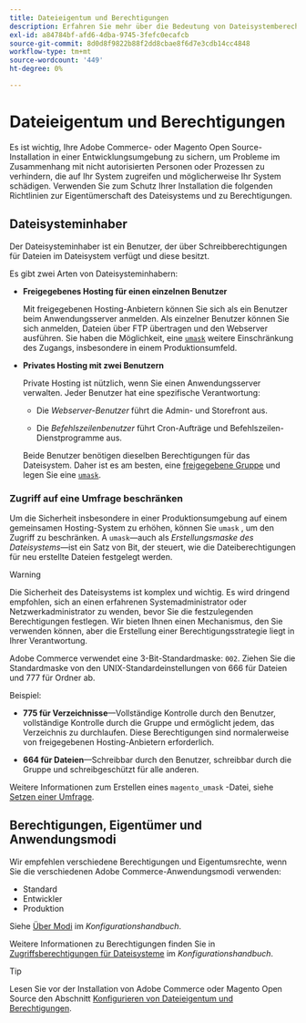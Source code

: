 ```yaml
---
title: Dateieigentum und Berechtigungen
description: Erfahren Sie mehr über die Bedeutung von Dateisystemberechtigungen für die Arbeit mit lokalen Installationen von Adobe Commerce.
exl-id: a84784bf-afd6-4dba-9745-3fefc0ecafcb
source-git-commit: 8d0d8f9822b88f2dd8cbae8f6d7e3cdb14cc4848
workflow-type: tm+mt
source-wordcount: '449'
ht-degree: 0%

---
```


# Dateieigentum und Berechtigungen

Es ist wichtig, Ihre Adobe Commerce- oder Magento Open Source-Installation in einer Entwicklungsumgebung zu sichern, um Probleme im Zusammenhang mit nicht autorisierten Personen oder Prozessen zu verhindern, die auf Ihr System zugreifen und möglicherweise Ihr System schädigen. Verwenden Sie zum Schutz Ihrer Installation die folgenden Richtlinien zur Eigentümerschaft des Dateisystems und zu Berechtigungen.

## Dateisysteminhaber

Der Dateisysteminhaber ist ein Benutzer, der über Schreibberechtigungen für Dateien im Dateisystem verfügt und diese besitzt.

Es gibt zwei Arten von Dateisysteminhabern:

- **Freigegebenes Hosting für einen einzelnen Benutzer**

  Mit freigegebenen Hosting-Anbietern können Sie sich als ein Benutzer beim Anwendungsserver anmelden. Als einzelner Benutzer können Sie sich anmelden, Dateien über FTP übertragen und den Webserver ausführen. Sie haben die Möglichkeit, eine [`umask`](#restrict-access-with-a-umask) weitere Einschränkung des Zugangs, insbesondere in einem Produktionsumfeld.

- **Privates Hosting mit zwei Benutzern**

  Private Hosting ist nützlich, wenn Sie einen Anwendungsserver verwalten. Jeder Benutzer hat eine spezifische Verantwortung:

   - Die _Webserver-Benutzer_ führt die Admin- und Storefront aus.

   - Die _Befehlszeilenbenutzer_ führt Cron-Aufträge und Befehlszeilen-Dienstprogramme aus.

  Beide Benutzer benötigen dieselben Berechtigungen für das Dateisystem. Daher ist es am besten, eine [freigegebene Gruppe](configure-permissions.md#set-ownership-and-permissions-for-two-users) und legen Sie eine [`umask`](#restrict-access-with-a-umask).

### Zugriff auf eine Umfrage beschränken

Um die Sicherheit insbesondere in einer Produktionsumgebung auf einem gemeinsamen Hosting-System zu erhöhen, können Sie `umask` , um den Zugriff zu beschränken. A `umask`—auch als _Erstellungsmaske des Dateisystems_—ist ein Satz von Bit, der steuert, wie die Dateiberechtigungen für neu erstellte Dateien festgelegt werden.

>[!WARNING]
>
>Die Sicherheit des Dateisystems ist komplex und wichtig. Es wird dringend empfohlen, sich an einen erfahrenen Systemadministrator oder Netzwerkadministrator zu wenden, bevor Sie die festzulegenden Berechtigungen festlegen. Wir bieten Ihnen einen Mechanismus, den Sie verwenden können, aber die Erstellung einer Berechtigungsstrategie liegt in Ihrer Verantwortung.

Adobe Commerce verwendet eine 3-Bit-Standardmaske: `002`. Ziehen Sie die Standardmaske von den UNIX-Standardeinstellungen von 666 für Dateien und 777 für Ordner ab.

Beispiel:

- **775 für Verzeichnisse**—Vollständige Kontrolle durch den Benutzer, vollständige Kontrolle durch die Gruppe und ermöglicht jedem, das Verzeichnis zu durchlaufen. Diese Berechtigungen sind normalerweise von freigegebenen Hosting-Anbietern erforderlich.

- **664 für Dateien**—Schreibbar durch den Benutzer, schreibbar durch die Gruppe und schreibgeschützt für alle anderen.

Weitere Informationen zum Erstellen eines `magento_umask` -Datei, siehe [Setzen einer Umfrage](../../next-steps/set-umask.md).

## Berechtigungen, Eigentümer und Anwendungsmodi

Wir empfehlen verschiedene Berechtigungen und Eigentumsrechte, wenn Sie die verschiedenen Adobe Commerce-Anwendungsmodi verwenden:

- Standard
- Entwickler
- Produktion

Siehe [Über Modi](../../../configuration/bootstrap/application-modes.md) im _Konfigurationshandbuch_.

Weitere Informationen zu Berechtigungen finden Sie in [Zugriffsberechtigungen für Dateisysteme](../../../configuration/deployment/file-system-permissions.md) im _Konfigurationshandbuch_.

>[!TIP]
>
>Lesen Sie vor der Installation von Adobe Commerce oder Magento Open Source den Abschnitt [Konfigurieren von Dateieigentum und Berechtigungen](configure-permissions.md).
